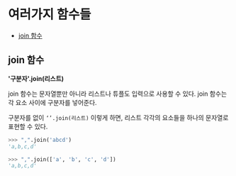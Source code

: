 # 여러가지 함수들
- [join 함수](#join-함수)


## join 함수

**'구분자'.join(리스트)**

join 함수는 문자열뿐만 아니라 리스트나 튜플도 입력으로 사용할 수 있다.  join 함수는 각 요소 사이에 구분자를 넣어준다. 

구분자를 없이 `‘’.join(리스트)` 이렇게 하면, 리스트 각각의 요소들을 하나의 문자열로 표현할 수 있다.

```python
>>> ",".join('abcd')
'a,b,c,d'

>>> ",".join(['a', 'b', 'c', 'd'])
'a,b,c,d'
```
